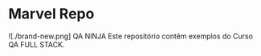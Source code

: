 # Marvel Repo

![./brand-new.png] QA NINJA
Este repositório contêm exemplos do Curso QA FULL STACK.
